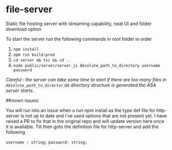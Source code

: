 # file-server
Static file hosting server with streaming capability, neat UI and folder download option

To start the server run the following commands in root folder in order

1. `npm install`
2. `npm run build:prod`
3. `cd server && tsc && cd ..`
4. `node public/server/server.js Absolute_path_to_directory username password`

*Careful : the server can take some time to start if there are too many files in `Absolute_path_to_director` as directory structure is generated the ASA server starts.*

#Known issues: 

You will run into an issue when u run npm install as the type def file for http-server is not up to date and i've used options that are not present yet. I have raised a PR to fix that in the original repo and will update version here once it is available. Till then goto the definition file for http-server and add the following 

 `username : string;` 
 `password: string;`

